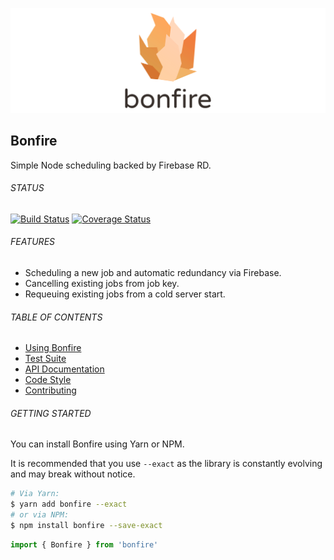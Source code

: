 ![Front End Developer Desk](docs/img/header.png)


## Bonfire
Simple Node scheduling backed by Firebase RD.

###### STATUS

[![Build Status](https://travis-ci.org/Karn/bonfire.svg?branch=master)](https://travis-ci.org/Karn/bonfire)
[![Coverage Status](https://coveralls.io/repos/github/Karn/bonfire/badge.svg?branch=master)](https://coveralls.io/github/Karn/bonfire?branch=master)

###### FEATURES
- Scheduling a new job and automatic redundancy via Firebase.
- Cancelling existing jobs from job key.
- Requeuing existing jobs from a cold server start.


###### TABLE OF CONTENTS
- [Using Bonfire](./docs/usage.md)
- [Test Suite](./docs/test-suite.md)
- [API Documentation](./docs/api/documentation.md)
- [Code Style](./docs/misc/code-style.md)
- [Contributing](./.github/CONTRIBUTING.md)


###### GETTING STARTED
You can install Bonfire using Yarn or NPM. 

It is recommended that you use `--exact` as the library is constantly evolving and may break without notice.

```sh
# Via Yarn:
$ yarn add bonfire --exact
# or via NPM:
$ npm install bonfire --save-exact
```

```javascript
import { Bonfire } from 'bonfire'
```
